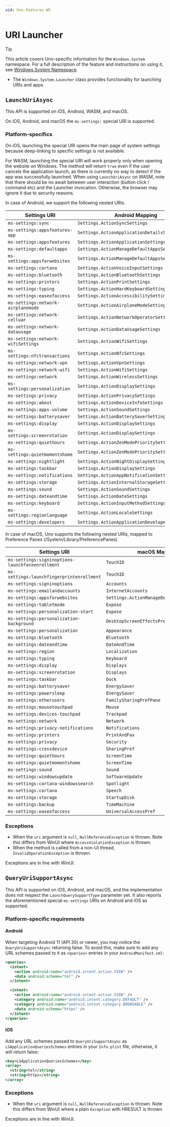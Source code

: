 ```yaml
---
uid: Uno.Features.WS
---
```


# URI Launcher

> [!TIP]
> This article covers Uno-specific information for the `Windows.System` namespace. For a full description of the feature and instructions on using it, see [Windows.System Namespace](https://learn.microsoft.com/uwp/api/windows.system).

* The `Windows.System.Launcher` class provides functionality for launching URIs and apps.

## `LaunchUriAsync`

This API is supported on iOS, Android, WASM, and macOS.

On iOS, Android, and macOS the `ms-settings:` special URI is supported.

### Platform-specifics

On iOS, launching the special URI opens the main page of system settings because deep-linking to specific settings is not available.

For WASM, launching the special URI will work properly only when opening the website on Windows. The method will return `true` even if the user cancels the application launch, as there is currently no way to detect if the app was successfully launched. When using `LaunchUriAsync` on WASM, note that there should be no await between user interaction (button click / command etc) and the Launcher invocation. Otherwise, the browser may ignore it due to security reasons.

In case of Android, we support the following nested URIs.

| Settings URI | Android Mapping |
|--------------|----------|
| `ms-settings:sync` | `Settings.ActionSyncSettings` |
| `ms-settings:appsfeatures-app` | `Settings.ActionApplicationDetailsSettings` |
| `ms-settings:appsfeatures` | `Settings.ActionApplicationSettings` |
| `ms-settings:defaultapps` | `Settings.ActionManageDefaultAppsSettings` |
| `ms-settings:appsforwebsites` | `Settings.ActionManageDefaultAppsSettings` |
| `ms-settings:cortana` | `Settings.ActionVoiceInputSettings` |
| `ms-settings:bluetooth` | `Settings.ActionBluetoothSettings` |
| `ms-settings:printers` | `Settings.ActionPrintSettings` |
| `ms-settings:typing` | `Settings.ActionHardKeyboardSettings` |
| `ms-settings:easeofaccess` | `Settings.ActionAccessibilitySettings` |
| `ms-settings:network-airplanemode` | `Settings.ActionAirplaneModeSettings` |
| `ms-settings:network-celluar` | `Settings.ActionNetworkOperatorSettings` |
| `ms-settings:network-datausage` | `Settings.ActionDataUsageSettings` |
| `ms-settings:network-wifiSettings` | `Settings.ActionWifiSettings` |
| `ms-settings:nfctransactions` | `Settings.ActionNfcSettings` |
| `ms-settings:network-vpn` | `Settings.ActionVpnSettings` |
| `ms-settings:network-wifi` | `Settings.ActionWifiSettings` |
| `ms-settings:network` | `Settings.ActionWirelessSettings` |
| `ms-settings:personalization` | `Settings.ActionDisplaySettings` |
| `ms-settings:privacy` | `Settings.ActionPrivacySettings` |
| `ms-settings:about` | `Settings.ActionDeviceInfoSettings` |
| `ms-settings:apps-volume` | `Settings.ActionSoundSettings` |
| `ms-settings:batterysaver` | `Settings.ActionBatterySaverSettings` |
| `ms-settings:display` | `Settings.ActionDisplaySettings` |
| `ms-settings:screenrotation` | `Settings.ActionDisplaySettings` |
| `ms-settings:quiethours` | `Settings.ActionZenModePrioritySettings` |
| `ms-settings:quietmomentshome` | `Settings.ActionZenModePrioritySettings` |
| `ms-settings:nightlight` | `Settings.ActionNightDisplaySettings` |
| `ms-settings:taskbar` | `Settings.ActionDisplaySettings` |
| `ms-settings:notifications` | `Settings.ActionAppNotificationSettings` |
| `ms-settings:storage` | `Settings.ActionInternalStorageSettings` |
| `ms-settings:sound` | `Settings.ActionSoundSettings` |
| `ms-settings:dateandtime` | `Settings.ActionDateSettings` |
| `ms-settings:keyboard` | `Settings.ActionInputMethodSettings` |
| `ms-settings:regionlanguage` | `Settings.ActionLocaleSettings` |
| `ms-settings:developers` | `Settings.ActionApplicationDevelopmentSettings` |

In case of macOS, Uno supports the following nested URIs, mapped to Preference Panes (/System/Library/PreferencePanes)

| Settings URI | macOS Mapping |
|--------------|----------|
| `ms-settings:signinoptions-launchfaceenrollment` | `TouchID` |
| `ms-settings:launchfingerprintenrollment` | `TouchID` |
| `ms-settings:signinoptions` | `Accounts` |
| `ms-settings:emailandaccounts` | `InternetAccounts` |
| `ms-settings:appsforwebsites` | `Settings.ActionManageDefaultAppsSettings` |
| `ms-settings:tabletmode` | `Expose` |
| `ms-settings:personalization-start` | `Expose` |
| `ms-settings:personalization-background` | `DesktopScreenEffectsPref` |
| `ms-settings:personalization` | `Appearance` |
| `ms-settings:bluetooth` | `Bluetooth` |
| `ms-settings:dateandtime` | `DateAndTime` |
| `ms-settings:region` | `Localization` |
| `ms-settings:typing` | `Keyboard` |
| `ms-settings:display` | `Displays` |
| `ms-settings:screenrotation` | `Displays` |
| `ms-settings:taskbar` | `Dock` |
| `ms-settings:batterysaver` | `EnergySaver` |
| `ms-settings:powersleep` | `EnergySaver` |
| `ms-settings:otherusers` | `FamilySharingPrefPane` |
| `ms-settings:mousetouchpad` | `Mouse` |
| `ms-settings:devices-touchpad` | `Trackpad` |
| `ms-settings:network` | `Network` |
| `ms-settings:privacy-notifications` | `Notifications` |
| `ms-settings:printers` | `PrintAndFax` |
| `ms-settings:privacy` | `Security` |
| `ms-settings:crossdevice` | `SharingPref` |
| `ms-settings:quiethours` | `ScreenTime` |
| `ms-settings:quietmomentshome` | `ScreenTime` |
| `ms-settings:sound` | `Sound` |
| `ms-settings:windowsupdate` | `SoftwareUpdate` |
| `ms-settings:cortana-windowssearch` | `Spotlight` |
| `ms-settings:cortana` | `Speech` |
| `ms-settings:storage` | `StartupDisk` |
| `ms-settings:backup` | `TimeMachine` |
| `ms-settings:easeofaccess` | `UniversalAccessPref` |

### Exceptions

* When the `uri` argument is `null`, `NullReferenceException` is thrown. Note this differs from WinUI where `AccessViolationException` is thrown.
* When the method is called from a non-UI thread, `InvalidOperationException` is thrown.

Exceptions are in line with WinUI.

## `QueryUriSupportAsync`

This API is supported on iOS, Android, and macOS, and the implementation does not respect the `LaunchQuerySupportType` parameter yet. It also reports the aforementioned special `ms-settings` URIs on Android and iOS as supported.

### Platform-specific requirements

#### Android

When targeting Android 11 (API 30) or newer, you may notice the `QueryUriSupportAsync` returning false. To avoid this, make sure to add any URL schemes passed to it as `<queries>` entries in your `AndroidManifest.xml`:

```xml
<queries>
  <intent>
    <action android:name="android.intent.action.VIEW" />
    <data android:scheme="tel" />
  </intent>

  <intent>
    <action android:name="android.intent.action.VIEW" />
    <category android:name="android.intent.category.DEFAULT" />
    <category android:name="android.intent.category.BROWSABLE" />
    <data android:scheme="https" />
  </intent>
</queries>
```

#### iOS

Add any URL schemes passed to `QueryUriSupportAsync` as `LSApplicationQueriesSchemes` entries in your `Info.plist` file, otherwise, it will return false:

```xml
<key>LSApplicationQueriesSchemes</key>
<array>
  <string>tel</string>
  <string>https</string>
</array>
```

### Exceptions

* When the `uri` argument is `null`, `NullReferenceException` is thrown. Note this differs from WinUI where a plain `Exception` with HRESULT is thrown.

Exceptions are in line with WinUI.
